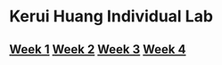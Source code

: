 # Kerui Huang Individual Lab
## [Week 1](Week1.md)  [Week 2](Week2.md)  [Week 3](Week3.md)  [Week 4](Week4.md)
